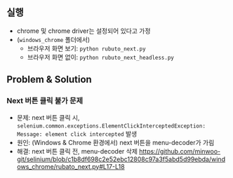 ## 실행
- chrome 및 chrome driver는 설정되어 있다고 가정
- (`windows_chrome` 폴더에서)
  - 브라우저 화면 보기: `python rubuto_next.py`
  - 브라우저 화면 없이: `python rubuto_next_headless.py`

## Problem & Solution
### Next 버튼 클릭 불가 문제

- 문제: next 버튼 클릭 시, `selenium.common.exceptions.ElementClickInterceptedException: Message: element click intercepted` 발생
- 원인: (Windows & Chrome 환경에서) next 버튼을 menu-decoder가 가림
- 해결: next 버튼 클릭 전, menu-decoder 삭제
  https://github.com/minwoo-git/selinium/blob/c1b8df698c2e52ebc12808c97a3f5abd5d99ebda/windows_chrome/rubato_next.py#L17-L18
